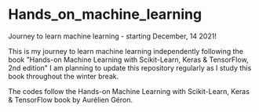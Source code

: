 # Hands_on_machine_learning
Journey to learn machine learning - starting December, 14 2021!

This is my journey to learn machine learning independently following the book "Hands-on Machine Learning with Scikit-Learn, Keras & TensorFlow, 2nd edition"
I am planning to update this repository regularly as I study this book throughout the winter break.

The codes follow the Hands-on Machine Learning with Scikit-Learn, Keras & TensorFlow book by Aurélien Géron.
